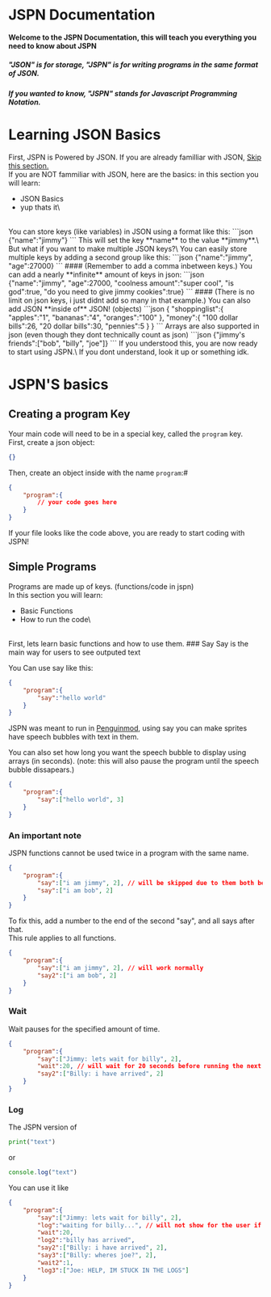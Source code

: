 # JSPN Documentation
**Welcome to the JSPN Documentation, this will teach you everything you need to know about JSPN**
##### "JSON" is for storage, "JSPN" is for writing programs in the same format of JSON.
##### If you wanted to know, "JSPN" stands for Javascript Programming Notation.

# Learning JSON Basics
First, JSPN is Powered by JSON.
If you are already familliar with JSON, [Skip this section.](#jspns-basics)\
If you are NOT fammiliar with JSON, here are the basics:
in this section you will learn:
- JSON Basics
- yup thats it\
<br>
You can store keys (like variables) in JSON using a format like this:
```json
{"name":"jimmy"}
```
This will set the key **name** to the value **jimmy**.\
But what if you want to make multiple JSON keys?\
You can easily store multiple keys by adding a second group like this:
```json
{"name":"jimmy", "age":27000}
```
#### (Remember to add a comma inbetween keys.)
You can add a nearly **infinite** amount of keys in json:
```json
{"name":"jimmy", "age":27000, "coolness amount":"super cool", "is god":true, "do you need to give jimmy cookies":true}
```
#### (There is no limit on json keys, i just didnt add so many in that example.)
You can also add JSON **inside of** JSON! (objects)
```json
{
    "shoppinglist":{
        "apples":"1",
        "bananas":"4",
        "oranges":"100"
    },
    "money":{
        "100 dollar bills":26,
        "20 dollar bills":30,
        "pennies":5
    }
}
```
Arrays are also supported in json (even though they dont technically count as json)
```json
    {"jimmy's friends":["bob", "billy", "joe"]}
```
If you understood this, you are now ready to start using JSPN.\
If you dont understand, look it up or something idk.

# JSPN'S basics
## Creating a program Key
Your main code will need to be in a special key, called the ```program``` key.\
First, create a json object:
```json
{}
```
Then, create an object inside with the name ```program```:#
```json
{
    "program":{
        // your code goes here
    }
}
```
If your file looks like the code above, you are ready to start coding with JSPN!
## Simple Programs
Programs are made up of keys. (functions/code in jspn)\
In this section you will learn:
- Basic Functions
- How to run the code\
<br>
First, lets learn basic functions and how to use them.
### Say
Say is the main way for users to see outputed text

You Can use say like this:
```json
{
    "program":{
        "say":"hello world"
    }
}
```
JSPN was meant to run in [Penguinmod](https://penguinmod.com), using say you can make sprites have speech bubbles with text in them.

You can also set how long you want the speech bubble to display using arrays (in seconds). (note: this will also pause the program until the speech bubble dissapears.)
```json
{
    "program":{
        "say":["hello world", 3]
    }
}
```
### An important note
JSPN functions cannot be used twice in a program with the same name.
```json
{
    "program":{
        "say":["i am jimmy", 2], // will be skipped due to them both being the same key 
        "say":["i am bob", 2]
    }
}
```
To fix this, add a number to the end of the second "say", and all says after that.\
This rule applies to all functions.
```json
{
    "program":{
        "say":["i am jimmy", 2], // will work normally
        "say2":["i am bob", 2]
    }
}
```
### Wait
Wait pauses for the specified amount of time.
```json
{
    "program":{
        "say":["Jimmy: lets wait for billy", 2],
        "wait":20, // will wait for 20 seconds before running the next line
        "say2":["Billy: i have arrived", 2]
    }
}
```
### Log
The JSPN version of
```python
print("text")
```
or
```js
console.log("text")
```
You can use it like
```json
{
    "program":{
        "say":["Jimmy: lets wait for billy", 2],
        "log":"waiting for billy...", // will not show for the user if the list JSPN logs is hidden
        "wait":20,
        "log2":"billy has arrived",
        "say2":["Billy: i have arrived", 2],
        "say3":["Billy: wheres joe?", 2],
        "wait2":1,
        "log3":["Joe: HELP, IM STUCK IN THE LOGS"]
    }
}
```